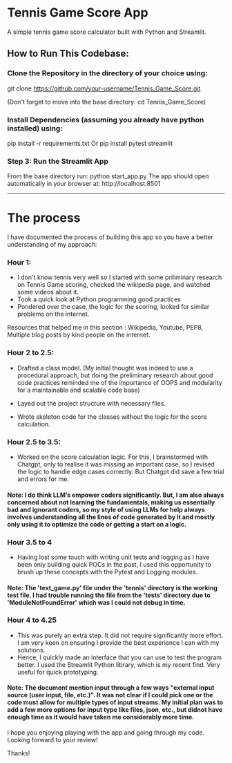# Tennis Game Score App

A simple tennis game score calculator built with Python and Streamlit.

## How to Run This Codebase:

### Clone the Repository in the directory of your choice using:

git clone https://github.com/your-username/Tennis_Game_Score.git

(Don't forget to move into the base directory: cd Tennis_Game_Score)


### Install Dependencies (assuming you already have python installed) using:
pip install -r requirements.txt
Or 
pip install pytest streamlit


### Step 3: Run the Streamlit App
From the base directory run: python start_app.py
The app should open automatically in your browser at: http://localhost:8501




__________________________________________________________________________________

# The process


I have documented the process of building this app so you have a better understanding of my approach:


### Hour 1: 

- I don't know tennis very well so I started with some priliminary research on Tennis Game scoring, checked the wikipedia page, and watched some videos about it. 
- Took a quick look at Python programming good practices
- Pondered over the case, the logic for the scoring, looked for similar problems on the internet.

Resources that helped me in this section : Wikipedia, Youtube, PEP8, Multiple blog posts by kind people on the internet.


### Hour 2 to 2.5: 

- Drafted a class model. (My initial thought was indeed to use a procedural approach, but doing the preliminary research about good code practices reminded me of the importance of OOPS and modularity for a maintainable and scalable code base)

- Layed out the project structure with necessary files.
- Wrote skeleton code for the classes without the logic for the score calculation. 


### Hour 2.5 to 3.5:

- Worked on the score calculation logic. For this, I brainstormed with Chatgpt, only to realise it was missing an important case, so I revised the logic to handle edge cases correctly. But Chatgpt did save a few trial and errors for me.

#### Note: I do think LLM’s empower coders significantly. But, I am also always concerned about not learning the fundamentals, making us essentially bad and ignorant coders, so my style of using LLMs for help always involves understanding all the lines of code generated by it and mostly only using it to optimize the code or getting a start on a logic. 


### Hour 3.5 to 4
- Having lost some touch with writing unit tests and logging as I have been only building quick POCs in the past, I used this opportunity to brush up these concepts with the Pytest and Logging modules. 

#### Note: The 'test_game.py' file under the 'tennis' directory is the working test file. I had trouble running the file from the 'tests' directory due to 'ModuleNotFoundError' which was I could not debug in time. 


### Hour 4 to 4.25
- This was purely an extra step. It did not require significantly more effort. I am very keen on ensuring I provide the best experience I can with my solutions.
- Hence, I quickly made an interface that you can use to test the program better. I used the Streamlit Python library, which is my recent find. Very useful for quick prototyping. 


#### Note: The document mention input through a few ways "external input source (user input, file, etc.)". It was not clear if I could pick one or the code must allow for multiple types of input streams. My initial plan was to add a few more options for input type like files, json, etc., but didnot have enough time as it would have taken me considerably more time. 





I hope you enjoying playing with the app and going through my code. Looking forward to your review!



Thanks!